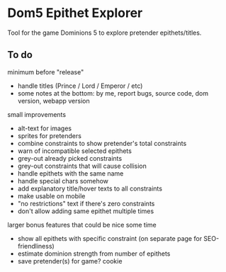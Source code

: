# Dom5 Epithet Explorer

Tool for the game Dominions 5 to explore pretender epithets/titles.

## To do

minimum before "release"
- handle titles (Prince / Lord / Emperor / etc)
- some notes at the bottom: by me, report bugs, source code, dom version, webapp version

small improvements
- alt-text for images
- sprites for pretenders
- combine constraints to show pretender's total constraints 
- warn of incompatible selected epithets
- grey-out already picked constraints 
- grey-out constraints that will cause collision
- handle epithets with the same name
- handle special chars somehow 
- add explanatory title/hover texts to all constraints
- make usable on mobile
- "no restrictions" text if there's zero constraints
- don't allow adding same epithet multiple times


larger bonus features that could be nice some time
- show all epithets with specific constraint (on separate page for SEO-friendliness)
- estimate dominion strength from number of epithets
- save pretender(s) for game? cookie
